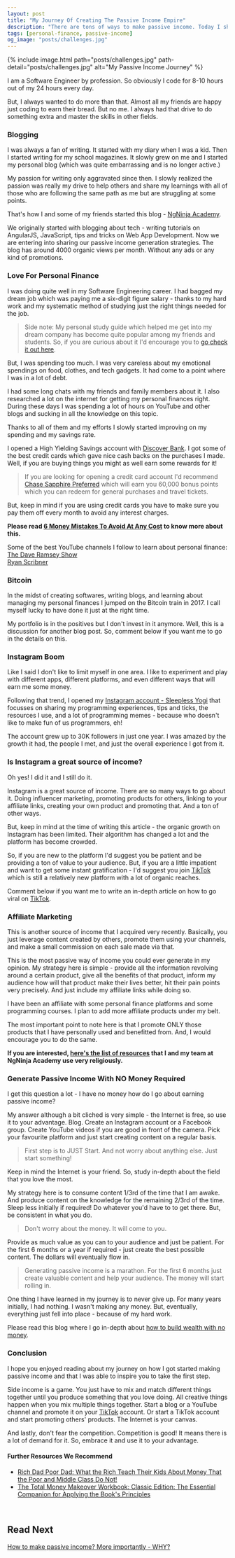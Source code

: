 ```yaml
---
layout: post
title: "My Journey Of Creating The Passive Income Empire"
description: "There are tons of ways to make passive income. Today I share my journey on how I started generating passive income."
tags: [personal-finance, passive-income]
og_image: "posts/challenges.jpg"
---
```


{% include image.html path="posts/challenges.jpg" path-detail="posts/challenges.jpg" alt="My Passive Income Journey" %}

I am a Software Engineer by profession. So obviously I code for 8-10 hours out of my 24 hours every day.

But, I always wanted to do more than that. Almost all my friends are happy just coding to earn their bread. But no me. I always had that drive to do something extra and master the skills in other fields.

### Blogging

I was always a fan of writing. It started with my diary when I was a kid. Then I started writing for my school magazines. It slowly grew on me and I started my personal blog (which was quite embarrassing and is no longer active.)

My passion for writing only aggravated since then. I slowly realized the passion was really my drive to help others and share my learnings with all of those who are following the same path as me but are struggling at some points.

That's how I and some of my friends started this blog - [NgNinja Academy](www.ngninja.com).

We originally started with blogging about tech - writing tutorials on AngularJS, JavaScript, tips and tricks on Web App Development. Now we are entering into sharing our passive income generation strategies. The blog has around 4000 organic views per month. Without any ads or any kind of promotions.


### Love For Personal Finance

I was doing quite well in my Software Engineering career. I had bagged my dream job which was paying me a six-digit figure salary - thanks to my hard work and my systematic method of studying just the right things needed for the job.

> Side note: My personal study guide which helped me get into my dream company has become quite popular among my friends and students. So, if you are curious about it I'd encourage you to [go check it out here](https://cutt.ly/web-development-bootcamp).

But, I was spending too much. I was very careless about my emotional spendings on food, clothes, and tech gadgets. It had come to a point where I was in a lot of debt. 

I had some long chats with my friends and family members about it. I also researched a lot on the internet for getting my personal finances right. During these days I was spending a lot of hours on YouTube and other blogs and sucking in all the knowledge on this topic.

Thanks to all of them and my efforts I slowly started improving on my spending and my savings rate.

I opened a High Yielding Savings account with [Discover Bank](https://www.discover.com/online-banking/). I got some of the best credit cards which gave nice cash backs on the purchases I made. Well, if you are buying things you might as well earn some rewards for it!

> If you are looking for opening a credit card account I'd recommend [Chase Sapphire Preferred](https://www.referyourchasecard.com/6a/Y0U4LV90Y5) which will earn you 60,000 bonus points which you can redeem for general purchases and travel tickets.

But, keep in mind if you are using credit cards you have to make sure you pay them off every month to avoid any interest charges.

**Please read [6 Money Mistakes To Avoid At Any Cost](http://ngninja.com/posts/6-money-mistakes-to-avoid) to know more about this.**

Some of the best YouTube channels I follow to learn about personal finance: <br>
[The Dave Ramsey Show](https://www.youtube.com/user/DaveRamseyShow) <br>
[Ryan Scribner](https://www.youtube.com/channel/UC3mjMoJuFnjYRBLon_6njbQ)

### Bitcoin

In the midst of creating softwares, writing blogs, and learning about managing my personal finances I jumped on the Bitcoin train in 2017. I call myself lucky to have done it just at the right time.

My portfolio is in the positives but I don't invest in it anymore. Well, this is a discussion for another blog post. So, comment below if you want me to go in the details on this.

### Instagram Boom

Like I said I don't like to limit myself in one area. I like to experiment and play with different apps, different platforms, and even different ways that will earn me some money.

Following that trend, I opened my [Instagram account - Sleepless Yogi](https://www.instagram.com/sleeplessyogi/) that focusses on sharing my programming experiences, tips and ticks, the resources I use, and a lot of programming memes - because who doesn't like to make fun of us programmers, eh!

The account grew up to 30K followers in just one year. I was amazed by the growth it had, the people I met, and just the overall experience I got from it.

### Is Instagram a great source of income?

Oh yes! I did it and I still do it.

Instagram is a great source of income. There are so many ways to go about it. Doing influencer marketing, promoting products for others, linking to your affiliate links, creating your own product and promoting that. And a ton of other ways.

But, keep in mind at the time of writing this article - the organic growth on Instagram has been limited. Their algorithm has changed a lot and the platform has become crowded.

So, if you are new to the platform I'd suggest you be patient and be providing a ton of value to your audience. But, if you are a little impatient and want to get some instant gratification - I'd suggest you join [TikTok](https://vm.tiktok.com/XgpHHk/) which is still a relatively new platform with a lot of organic reaches.

Comment below if you want me to write an in-depth article on how to go viral on [TikTok](https://vm.tiktok.com/XgpHHk/). 


### Affiliate Marketing

This is another source of income that I acquired very recently. Basically, you just leverage content created by others, promote them using your channels, and make a small commission on each sale made via that.

This is the most passive way of income you could ever generate in my opinion. My strategy here is simple - provide all the information revolving around a certain product, give all the benefits of that product, inform my audience how will that product make their lives better, hit their pain points very precisely. And just include my affiliate links while doing so.

I have been an affiliate with some personal finance platforms and some programming courses. I plan to add more affiliate products under my belt. 

The most important point to note here is that I promote ONLY those products that I have personally used and benefitted from. And, I would encourage you to do the same.

**If you are interested, [here's the list of resources](http://ngninja.com/resources) that I and my team at NgNinja Academy use very religiously.**


### Generate Passive Income With NO Money Required

I get this question a lot - I have no money how do I go about earning passive income?

My answer although a bit cliched is very simple - the Internet is free, so use it to your advantage. Blog. Create an Instagram account or a Facebook group. Create YouTube videos if you are good in front of the camera. Pick your favourite platform and just start creating content on a regular basis.

> First step is to JUST Start. And not worry about anything else. Just start something!

Keep in mind the Internet is your friend. So, study in-depth about the field that you love the most.

My strategy here is to consume content 1/3rd of the time that I am awake. And produce content on the knowledge for the remaining 2/3rd of the time. Sleep less initially if required! Do whatever you'd have to to get there. But, be consistent in what you do.

> Don't worry about the money. It will come to you.

Provide as much value as you can to your audience and just be patient. For the first 6 months or a year if required - just create the best possible content. The dollars will eventually flow in.

> Generating passive income is a marathon. For the first 6 months just create valuable content and help your audience. The money will start rolling in.

One thing I have learned in my journey is to never give up. For many years initially, I had nothing. I wasn't making any money. But, eventually, everything just fell into place - because of my hard work. 

Please read this blog where I go in-depth about [how to build wealth with no money](http://ngninja.com/posts/build-wealth-with-no-money).

### Conclusion

I hope you enjoyed reading about my journey on how I got started making passive income and that I was able to inspire you to take the first step.

Side income is a game. You just have to mix and match different things together until you produce something that you love doing. All creative things happen when you mix multiple things together. Start a blog or a YouTube channel and promote it on your [TikTok](https://vm.tiktok.com/XgpHHk/) account. Or start a TikTok account and start promoting others' products. The Internet is your canvas.

And lastly, don't fear the competition. Competition is good! It means there is a lot of demand for it. So, embrace it and use it to your advantage.


#### Further Resources We Recommend

- [Rich Dad Poor Dad: What the Rich Teach Their Kids About Money That the Poor and Middle Class Do Not!](https://amzn.to/2TiChOz)
- [The Total Money Makeover Workbook: Classic Edition: The Essential Companion for Applying the Book's Principles](https://amzn.to/2TxnUof)

<br>

## Read Next

[How to make passive income? More importantly - WHY?](http://ngninja.com/posts/how-to-make-passive-income)


